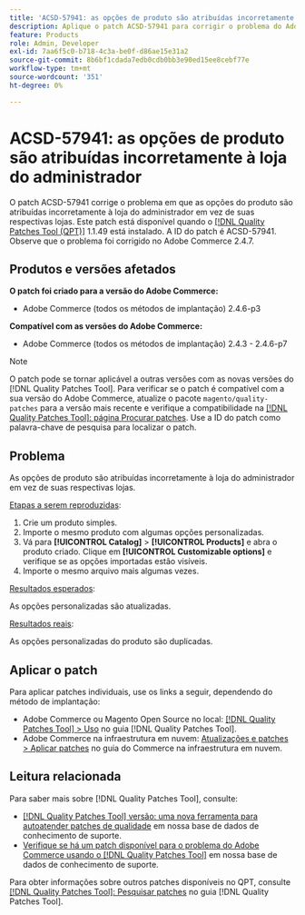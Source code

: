```yaml
---
title: 'ACSD-57941: as opções de produto são atribuídas incorretamente à loja do administrador'
description: Aplique o patch ACSD-57941 para corrigir o problema do Adobe Commerce em que as opções do produto são atribuídas incorretamente à loja do administrador em vez de suas respectivas lojas.
feature: Products
role: Admin, Developer
exl-id: 7aa6f5c0-b718-4c3a-be0f-d86ae15e31a2
source-git-commit: 8b6bf1cdada7edb0cdb0bb3e90ed15ee8cebf77e
workflow-type: tm+mt
source-wordcount: '351'
ht-degree: 0%

---
```


# ACSD-57941: as opções de produto são atribuídas incorretamente à loja do administrador

O patch ACSD-57941 corrige o problema em que as opções do produto são atribuídas incorretamente à loja do administrador em vez de suas respectivas lojas. Este patch está disponível quando o [[!DNL Quality Patches Tool (QPT)]](/help/announcements/adobe-commerce-announcements/magento-quality-patches-released-new-tool-to-self-serve-quality-patches.md) 1.1.49 está instalado. A ID do patch é ACSD-57941. Observe que o problema foi corrigido no Adobe Commerce 2.4.7.

## Produtos e versões afetados

**O patch foi criado para a versão do Adobe Commerce:**

* Adobe Commerce (todos os métodos de implantação) 2.4.6-p3

**Compatível com as versões do Adobe Commerce:**

* Adobe Commerce (todos os métodos de implantação) 2.4.3 - 2.4.6-p7

>[!NOTE]
>
>O patch pode se tornar aplicável a outras versões com as novas versões do [!DNL Quality Patches Tool]. Para verificar se o patch é compatível com a sua versão do Adobe Commerce, atualize o pacote `magento/quality-patches` para a versão mais recente e verifique a compatibilidade na [[!DNL Quality Patches Tool]: página Procurar patches](https://experienceleague.adobe.com/tools/commerce-quality-patches/index.html). Use a ID do patch como palavra-chave de pesquisa para localizar o patch.

## Problema

As opções de produto são atribuídas incorretamente à loja do administrador em vez de suas respectivas lojas.

<u>Etapas a serem reproduzidas</u>:

1. Crie um produto simples.
1. Importe o mesmo produto com algumas opções personalizadas.
1. Vá para **[!UICONTROL Catalog]** > **[!UICONTROL Products]** e abra o produto criado. Clique em **[!UICONTROL Customizable options]** e verifique se as opções importadas estão visíveis.
1. Importe o mesmo arquivo mais algumas vezes.

<u>Resultados esperados</u>:

As opções personalizadas são atualizadas.

<u>Resultados reais</u>:

As opções personalizadas do produto são duplicadas.

## Aplicar o patch

Para aplicar patches individuais, use os links a seguir, dependendo do método de implantação:

* Adobe Commerce ou Magento Open Source no local: [[!DNL Quality Patches Tool] > Uso](https://experienceleague.adobe.com/docs/commerce-operations/tools/quality-patches-tool/usage.html) no guia [!DNL Quality Patches Tool].
* Adobe Commerce na infraestrutura em nuvem: [Atualizações e patches > Aplicar patches](https://experienceleague.adobe.com/docs/commerce-cloud-service/user-guide/develop/upgrade/apply-patches.html) no guia do Commerce na infraestrutura em nuvem.

## Leitura relacionada

Para saber mais sobre [!DNL Quality Patches Tool], consulte:

* [[!DNL Quality Patches Tool] versão: uma nova ferramenta para autoatender patches de qualidade](/help/announcements/adobe-commerce-announcements/magento-quality-patches-released-new-tool-to-self-serve-quality-patches.md) em nossa base de dados de conhecimento de suporte.
* [Verifique se há um patch disponível para o problema do Adobe Commerce usando o [!DNL Quality Patches Tool]](/help/support-tools/patches-available-in-qpt-tool/check-patch-for-magento-issue-with-magento-quality-patches.md) em nossa base de dados de conhecimento de suporte.

Para obter informações sobre outros patches disponíveis no QPT, consulte [[!DNL Quality Patches Tool]: Pesquisar patches](https://experienceleague.adobe.com/tools/commerce-quality-patches/index.html) no guia [!DNL Quality Patches Tool].
